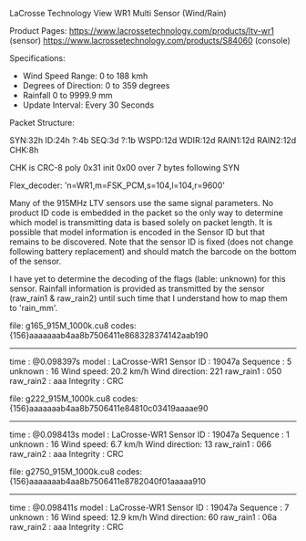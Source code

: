 LaCrosse Technology View WR1 Multi Sensor (Wind/Rain)

Product Pages:
https://www.lacrossetechnology.com/products/ltv-wr1  (sensor)
https://www.lacrossetechnology.com/products/S84060   (console)

Specifications:
- Wind Speed Range: 0 to 188 kmh
- Degrees of Direction: 0 to 359 degrees
- Rainfall 0 to 9999.9 mm
- Update Interval: Every 30 Seconds

Packet Structure:

  SYN:32h ID:24h ?:4b SEQ:3d ?:1b WSPD:12d WDIR:12d RAIN1:12d RAIN2:12d CHK:8h

  CHK is CRC-8 poly 0x31 init 0x00 over 7 bytes following SYN

Flex_decoder:  'n=WR1,m=FSK_PCM,s=104,l=104,r=9600'

Many of the 915MHz LTV sensors use the same signal parameters.  No product ID code
is embedded in the packet so the only way to determine which model is transmitting
data is based solely on packet length.  It is possible that model information is
encoded in the Sensor ID but that remains to be discovered.  Note that the sensor
ID is fixed (does not change following battery replacement) and should match the
barcode on the bottom of the sensor.

I have yet to determine the decoding of the flags (lable: unknown) for this sensor.
Rainfall information is provided as transmitted by the sensor (raw_rain1 & raw_rain2)
until such time that I understand how to map them to 'rain_mm'.


file: g165_915M_1000k.cu8
codes: {156}aaaaaaab4aa8b7506411e868328374142aab190
_ _ _ _ _ _ _ _ _ _ _ _ _ _ _ _ _ _ _ _ _ _ _ _ _ _ _ _ _ _ _ _ _ _ _ _ _ _ _ _
time      : @0.098397s
model     : LaCrosse-WR1 Sensor ID : 19047a
Sequence  : 5            unknown   : 16            Wind speed: 20.2 km/h
Wind direction: 221      raw_rain1 : 050           raw_rain2 : aaa
Integrity : CRC


file: g222_915M_1000k.cu8
codes: {156}aaaaaaab4aa8b7506411e84810c03419aaaae90
_ _ _ _ _ _ _ _ _ _ _ _ _ _ _ _ _ _ _ _ _ _ _ _ _ _ _ _ _ _ _ _ _ _ _ _ _ _ _ _
time      : @0.098413s
model     : LaCrosse-WR1 Sensor ID : 19047a
Sequence  : 1            unknown   : 16            Wind speed: 6.7 km/h
Wind direction: 13       raw_rain1 : 066           raw_rain2 : aaa
Integrity : CRC


file: g2750_915M_1000k.cu8
codes: {156}aaaaaaab4aa8b7506411e8782040f01aaaaa910
_ _ _ _ _ _ _ _ _ _ _ _ _ _ _ _ _ _ _ _ _ _ _ _ _ _ _ _ _ _ _ _ _ _ _ _ _ _ _ _
time      : @0.098411s
model     : LaCrosse-WR1 Sensor ID : 19047a
Sequence  : 7            unknown   : 16            Wind speed: 12.9 km/h
Wind direction: 60       raw_rain1 : 06a           raw_rain2 : aaa
Integrity : CRC


